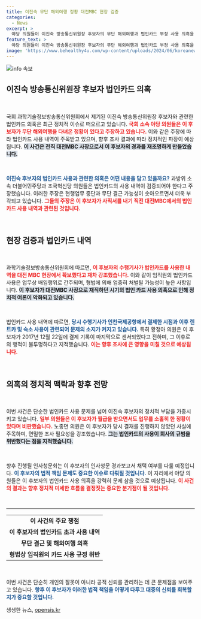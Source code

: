 ```yaml
---
title: 이진숙 무단 해외여행 정황 대전MBC 현장 검증
categories:
  - News
excerpt: >
  야당 의원들이 이진숙 방송통신위원장 후보자의 무단 해외여행과 법인카드 부정 사용 의혹을 제기하며 폭풍전야를 예고했다. 위원회가 후속 조치를 논의하는 가운데, 법적 책임이 따를지 관심이 집중되고 있다.点击此处了解更多详情!
feature_text: >
  야당 의원들이 이진숙 방송통신위원장 후보자의 무단 해외여행과 법인카드 부정 사용 의혹을 제기하며 폭풍전야를 예고했다. 위원회가 후속 조치를 논의하는 가운데, 법적 책임이 따를지 관심이 집중되고 있다.点击此处了解更多详情!
image: 'https://www.behealthy4u.com/wp-content/uploads/2024/06/koreanews.jpg'
---
```


<p><img src="https://www.behealthy4u.com/wp-content/uploads/2024/06/koreanews.jpg" alt="info 속보" /></p>

<h2 data-ke-size="size26">이진숙 방송통신위원장 후보자 법인카드 의혹</h2>

<p data-ke-size="size16">&nbsp;</p>

<p>국회 과학기술정보방송통신위원회에서 제기된 이진숙 방송통신위원장 후보자와 관련한 법인카드 의혹은 최근 정치적 이슈로 떠오르고 있습니다. <b><span style="color: #ee2323;">국회 소속 야당 의원들은 이 후보자가 무단 해외여행을 다녀온 정황이 있다고 주장하고 있습니다.</span></b> 이와 같은 주장에 따라 법인카드 사용 내역이 주목받고 있으며, 향후 조사 결과에 따라 정치적인 파장이 예상됩니다. <b><span style="background-color: #21538527;">이 사건은 전직 대전MBC 사장으로서 이 후보자의 경과를 재조명하게 만들었습니다.</span></b></p>

<p data-ke-size="size16">&nbsp;</p>

<p><b><span style="color: #1a5490;">이진숙 후보자의 법인카드 사용과 관련한 의혹은 어떤 내용을 담고 있을까요?</span></b> 과방위 소속 더불어민주당과 조국혁신당 의원들은 법인카드의 사용 내역이 검증되어야 한다고 주장했습니다. 이러한 주장은 현행업무 중단과 무단 결근 가능성이 솟아오르면서 더욱 부각되고 있습니다. <b><span style="color: #ee2323;">그들의 주장은 이 후보자가 사직서를 내기 직전 대전MBC에서의 법인 카드 사용 내역과 관련된 것입니다.</span></b></p>

<p data-ke-size="size16">&nbsp;</p>

<h2 data-ke-size="size26">현장 검증과 법인카드 내역</h2>

<p data-ke-size="size16">&nbsp;</p>

<p>과학기술정보방송통신위원회에 따르면, <b><span style="color: #ee2323;">이 후보자의 수행기사가 법인카드를 사용한 내역을 대전 MBC 현장에서 확보했다고 재차 강조했습니다.</span></b> 이와 같이 임직원의 법인카드 사용은 업무상 배임행위로 간주되며, 형법에 의해 엄중히 처벌될 가능성이 높은 사항입니다. <b><span style="background-color: #21538527;">이 후보자가 대전MBC 사장으로 재직하던 시기의 법인 카드 사용 의혹으로 인해 정치적 여론이 악화되고 있습니다.</span></b></p>

<p data-ke-size="size16">&nbsp;</p>

<p>법인카드 사용 내역에 따르면, <b><span style="color: #1a5490;">당시 수행기사가 인천국제공항에서 결제한 시점과 이후 렌트카 및 숙소 사용이 관련되어 문제의 소지가 커지고 있습니다.</span></b> 특히 황정아 의원은 이 후보자가 2017년 12월 22일에 결제 기록이 마지막으로 센서되었다고 전하며, 그 이후로의 행적이 불투명하다고 지적했습니다. <b><span style="color: #ee2323;">이는 향후 조사에 큰 영향을 미칠 것으로 예상됩니다.</span></b></p>

<p data-ke-size="size16">&nbsp;</p>

<h2 data-ke-size="size26">의혹의 정치적 맥락과 향후 전망</h2>

<p data-ke-size="size16">&nbsp;</p>

<p>이번 사건은 단순한 법인카드 사용 문제를 넘어 이진숙 후보자의 정치적 부담을 가중시키고 있습니다. <b><span style="color: #ee2323;">일부 의원들은 이 후보자가 월급을 받으면서도 업무를 소홀히 한 정황이 있다며 비판했습니다.</span></b> 노종면 의원은 이 후보자가 당시 결재를 진행하지 않았던 사실에 주목하며, 면밀한 조사 필요성을 강조했습니다. <b><span style="background-color: #21538527;">그는 법인카드의 사용이 회사의 규범을 위반했다는 점을 지적했습니다.</span></b></p>

<p data-ke-size="size16">&nbsp;</p>

<p>향후 진행될 인사청문회는 이 후보자의 인사청문 경과보고서 채택 여부를 다룰 예정입니다. <b><span style="color: #1a5490;">이 후보자의 법적 책임 문제도 중요한 이슈로 다뤄질 것입니다.</span></b> 이 자리에서 야당 의원들은 이 후보자의 법인카드 사용 의혹을 강력히 문제 삼을 것으로 예상됩니다. <b><span style="color: #ee2323;">이 사건의 결과는 향후 정치적 미세한 흐름을 결정짓는 중요한 분기점이 될 것입니다.</span></b></p>

<p data-ke-size="size16">&nbsp;</p>

<hr>

<table style="width: 100%; border-spacing: 0; border-collapse: collapse;">
    <tr>
        <td style="text-align: center; height: 17px;"><b>이 사건의 주요 쟁점</b></td>
    </tr>
    <tr>
        <td style="text-align: center; height: 17px;"><b>이 후보자의 법인카드 초과 사용 내역</b></td>
    </tr>
    <tr>
        <td style="text-align: center; height: 17px;"><b>무단 결근 및 해외여행 의혹</b></td>
    </tr>
    <tr>
        <td style="text-align: center; height: 17px;"><b>형법상 임직원의 카드 사용 규정 위반</b></td>
    </tr>
</table>

<p data-ke-size="size16">&nbsp;</p>

<p>이번 사건은 단순히 개인의 잘못이 아니라 공적 신뢰를 관리하는 데 큰 문제점을 보여주고 있습니다. <b><span style="color: #1a5490;">향후 이 후보자가 이러한 법적 책임을 어떻게 다루고 대중의 신뢰를 회복할지가 중요할 것입니다.</span></b></p>
생생한 뉴스, <a href="https://opensis.kr" rel="dofollow">opensis.kr</a>


